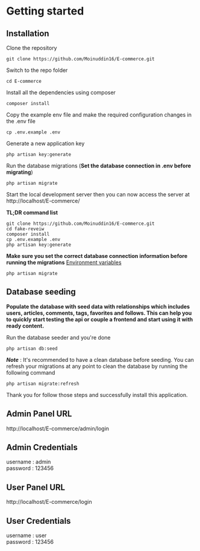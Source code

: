 # Getting started

## Installation

Clone the repository

    git clone https://github.com/Moinuddin16/E-commerce.git

Switch to the repo folder

    cd E-commerce

Install all the dependencies using composer

    composer install

Copy the example env file and make the required configuration changes in the .env file

    cp .env.example .env

Generate a new application key

    php artisan key:generate


Run the database migrations (**Set the database connection in .env before migrating**)

    php artisan migrate

Start the local development server then you can now access the server at http://localhost/E-commerce/

**TL;DR command list**

    git clone https://github.com/Moinuddin16/E-commerce.git
    cd fake-reveiw
    composer install
    cp .env.example .env
    php artisan key:generate
    
**Make sure you set the correct database connection information before running the migrations** [Environment variables](#environment-variables)

    php artisan migrate
    

## Database seeding

**Populate the database with seed data with relationships which includes users, articles, comments, tags, favorites and follows. This can help you to quickly start testing the api or couple a frontend and start using it with ready content.**


Run the database seeder and you're done

    php artisan db:seed

***Note*** : It's recommended to have a clean database before seeding. You can refresh your migrations at any point to clean the database by running the following command

    php artisan migrate:refresh

Thank you for follow those steps and successfully install this application.

## Admin Panel URL
http://localhost/E-commerce/admin/login

## Admin Credentials
username : admin<br>
password : 123456


## User Panel URL
http://localhost/E-commerce/login

## User Credentials
username : user<br>
password : 123456